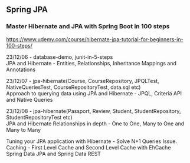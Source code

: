 ## Spring JPA
### Master Hibernate and JPA with Spring Boot in 100 steps
https://www.udemy.com/course/hibernate-jpa-tutorial-for-beginners-in-100-steps/

23/12/06 - database-demo, junit-in-5-steps  
JPA and Hibernate - Entities, Relationships, Inheritance Mappings and Annotations

23/12/07 - jpa-hibernate(Course, CourseRepository, JPQLTest, NativeQueriesTest, CourseRepositoryTest, data.sql etc)  
Approach to querying data using JPA and Hibernate - JPQL, Criteria API and Native Queries

23/12/08 - jpa-hibernate(Passport, Review, Student, StudentRepository, StudentRepositoryTest etc)  
JPA and Hibernate Relationships in depth - One to One, Many to One and Many to Many

Tuning your JPA application with Hibernate - Solve N+1 Queries Issue.   
Caching - First Level Cache and Second Level Cache with EhCache  
Spring Data JPA and Spring Data REST  
